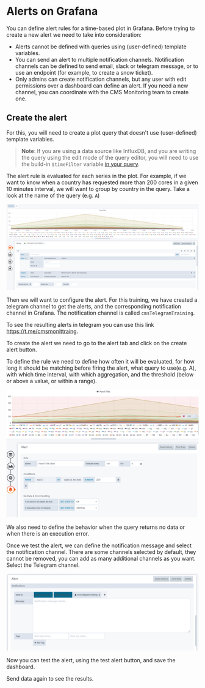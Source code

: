 # Alerts on Grafana

You can define alert rules for a time-based plot in Grafana. Before trying to create a new alert we need to take into consideration:

- Alerts cannot be defined with queries using (user-defined) template variables. 
- You can send an alert to multiple notification channels. Notification channels can be defined to send email, slack or telegram message, or to use an endpoint (for example, to create a snow ticket). 
- Only admins can create notification channels, but any user with edit permissions over a dashboard can define an alert. If you need a new channel, you can coordinate with the CMS Monitoring team to create one.

## Create the alert

For this, you will need to create a plot query that doesn't use (user-defined) template variables.

> **Note**: If you are using a data source like InfluxDB, and you are writing the query using the edit mode of the query editor, you will need to use the  build-in `$timeFilter` variable [in your query](https://grafana.com/docs/grafana/latest/features/datasources/influxdb/).

The alert rule is evaluated for each series in the plot. For example, if we want to know when a country has requested more than 200 cores in a given 10 minutes interval, we will want to group by country in the query. Take a look at the name of the query (e.g. `A`)

![GrafanaAlerts_query](./img/GrafanaAlerts_query.PNG)

Then we will want to configure the alert. For this training, we have created a telegram channel to get the alerts, and the corresponding notification channel in Grafana. The notification channel is called `cmsTelegramTraining`.

To see the resulting alerts in telegram you can use this link https://t.me/cmsmonittraing.

To create the alert we need to go to the alert tab and click on the create alert button. 

To define the rule we need to define how often it will be evaluated, for how long it should be matching before firing the alert, what query to use(e.g. A), with which time interval, with which aggregation, and the threshold (below or above a value, or within a range). 

![GrafanaAlerts_query](./img/GrafanaAlerts_rule.PNG)

We also need to define the behavior when the query returns no data or when there is an execution error. 

Once we test the alert, we can define the notification message and select the notification channel. There are some channels selected by default, they cannot be removed, you can add as many additional channels as you want. Select the Telegram channel. 

![GrafanaAlerts_query](./img/GrafanaAlerts_channel.PNG)

Now you can test the alert, using the test alert button, and save the dashboard. 

Send data again to see the results. 

